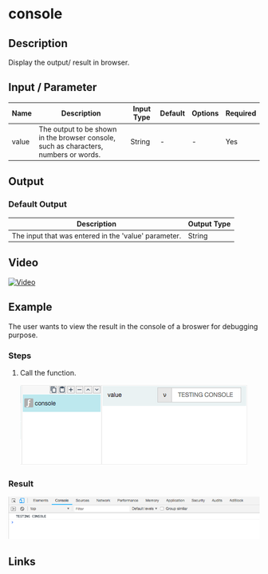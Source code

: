 # console

## Description

Display the output/ result in browser. 

## Input / Parameter

| Name | Description | Input Type | Default | Options | Required |
| ------ | ------ | ------ | ------ | ------ | ------ |
| value | The output to be shown in the browser console, such as characters, numbers or words. | String | - | - | Yes |

## Output

### Default Output

| Description | Output Type |
| ------ | ------ |
| The input that was entered in the 'value' parameter. | String |

## Video

[![Video]({image-path}?raw=true)]({url-link})

## Example

The user wants to view the result in the console of a broswer for debugging purpose.

### Steps

1. Call the function.

    ![](../../../../document/function/App/console/console-step-1.png?raw=true)

### Result

![](../../../../document/function/App/console/console-result-1.png?raw=true)

## Links
